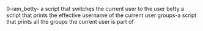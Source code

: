 0-iam_betty- a script that switches the current user to the user betty
a script that prints the effective username of the current user
groups-a script that prints all the groups the current user is part of
